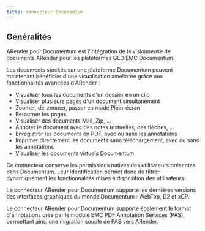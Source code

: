 ```yaml
---
title: connecteur Documentum
---
```


## Généralités

ARender pour Documentum est l'intégration de la visionneuse de documents
ARender pour les plateformes GED EMC Documentum.

Les documents stockés sur une plateforme Documentum peuvent maintenant
bénéficier d'une visualisation améliorée grâce aux fonctionnalités
avancées d'ARender :

- Visualiser tous les documents d'un dossier en un clic
- Visualiser plusieurs pages d'un document simultanément
- Zoomer, dé-zoomer, passer en mode Plein-écran
- Retourner les pages
- Visualiser des documents Mail, Zip, ...
- Annoter le document avec des notes textuelles, des flèches, ...
- Enregistrer les documents en PDF, avec ou sans les annotations
- Imprimer directement les documents sans téléchargement, avec ou sans
  les annotations
- Visualiser les documents virtuels Documentum

Ce connecteur conserve les permissions natives des utilisateurs
présentes dans Documentum. Leur identification permet donc de filtrer
dynamiquement les fonctionnalités mises à disposition des utilisateurs.

Le connecteur ARender pour Documentum supporte les dernières versions
des interfaces graphiques du monde Documentum : WebTop, D2 et xCP.

Le connecteur ARender pour Documentum supporte également le format
d'annotations créé par le module EMC PDF Annotation Services (PAS),
permettant ainsi une migration souple de PAS vers ARender.
